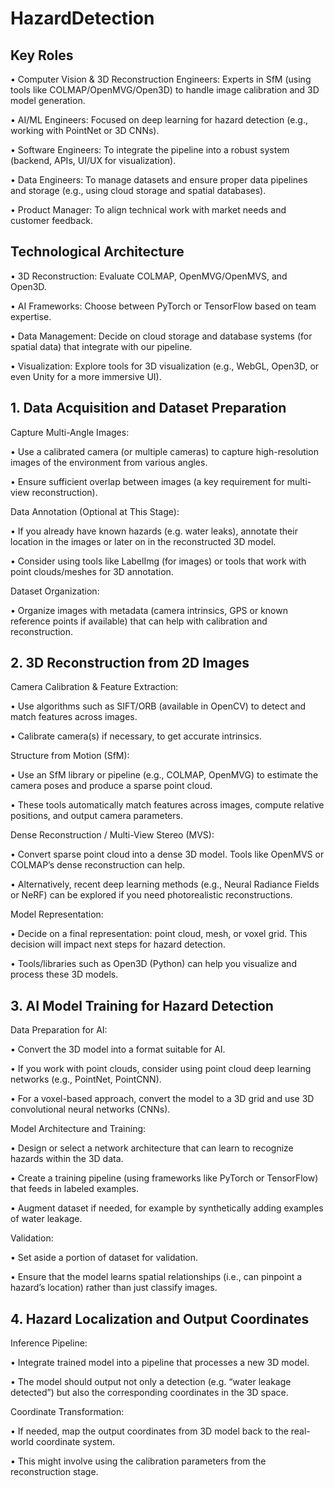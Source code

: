 # HazardDetection

## Key Roles
• Computer Vision & 3D Reconstruction Engineers: Experts in SfM (using tools like COLMAP/OpenMVG/Open3D) to handle image calibration and 3D model generation.

• AI/ML Engineers: Focused on deep learning for hazard detection (e.g., working with PointNet or 3D CNNs).

• Software Engineers: To integrate the pipeline into a robust system (backend, APIs, UI/UX for visualization).

• Data Engineers: To manage datasets and ensure proper data pipelines and storage (e.g., using cloud storage and spatial databases).

• Product Manager: To align technical work with market needs and customer feedback.

## Technological Architecture
• 3D Reconstruction: Evaluate COLMAP, OpenMVG/OpenMVS, and Open3D.

• AI Frameworks: Choose between PyTorch or TensorFlow based on team expertise.

• Data Management: Decide on cloud storage and database systems (for spatial data) that integrate with our pipeline.

• Visualization: Explore tools for 3D visualization (e.g., WebGL, Open3D, or even Unity for a more immersive UI).

## 1. Data Acquisition and Dataset Preparation
Capture Multi-Angle Images:

• Use a calibrated camera (or multiple cameras) to capture high-resolution images of the environment from various angles.

• Ensure sufficient overlap between images (a key requirement for multi-view reconstruction).

Data Annotation (Optional at This Stage):

• If you already have known hazards (e.g. water leaks), annotate their location in the images or later on in the reconstructed 3D model.

• Consider using tools like LabelImg (for images) or tools that work with point clouds/meshes for 3D annotation.

Dataset Organization:

• Organize images with metadata (camera intrinsics, GPS or known reference points if available) that can help with calibration and reconstruction.

## 2. 3D Reconstruction from 2D Images
Camera Calibration & Feature Extraction:

• Use algorithms such as SIFT/ORB (available in OpenCV) to detect and match features across images.

• Calibrate camera(s) if necessary, to get accurate intrinsics.

Structure from Motion (SfM):

• Use an SfM library or pipeline (e.g., COLMAP, OpenMVG) to estimate the camera poses and produce a sparse point cloud.

• These tools automatically match features across images, compute relative positions, and output camera parameters.

Dense Reconstruction / Multi-View Stereo (MVS):

• Convert sparse point cloud into a dense 3D model. Tools like OpenMVS or COLMAP’s dense reconstruction can help.

• Alternatively, recent deep learning methods (e.g., Neural Radiance Fields or NeRF) can be explored if you need photorealistic reconstructions.

Model Representation:

• Decide on a final representation: point cloud, mesh, or voxel grid. This decision will impact next steps for hazard detection.

• Tools/libraries such as Open3D (Python) can help you visualize and process these 3D models.

## 3. AI Model Training for Hazard Detection
Data Preparation for AI:

• Convert the 3D model into a format suitable for AI.

• If you work with point clouds, consider using point cloud deep learning networks (e.g., PointNet, PointCNN).

• For a voxel-based approach, convert the model to a 3D grid and use 3D convolutional neural networks (CNNs).

Model Architecture and Training:

• Design or select a network architecture that can learn to recognize hazards within the 3D data.

• Create a training pipeline (using frameworks like PyTorch or TensorFlow) that feeds in labeled examples.

• Augment dataset if needed, for example by synthetically adding examples of water leakage.

Validation:

• Set aside a portion of dataset for validation.

• Ensure that the model learns spatial relationships (i.e., can pinpoint a hazard’s location) rather than just classify images.

## 4. Hazard Localization and Output Coordinates
Inference Pipeline:

• Integrate trained model into a pipeline that processes a new 3D model.

• The model should output not only a detection (e.g. “water leakage detected”) but also the corresponding coordinates in the 3D space.

Coordinate Transformation:

• If needed, map the output coordinates from 3D model back to the real-world coordinate system.

• This might involve using the calibration parameters from the reconstruction stage.


